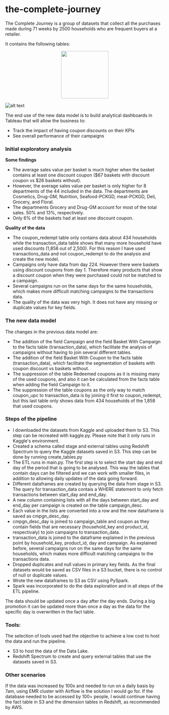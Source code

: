 # the-complete-journey

The Complete Journey is a group of datasets that collect all the purchases made during 71 weeks by 2500 households who are frequent buyers  at a retailer.

It contains the following tables:<br>
<p align="center">
  <img src="http://webanalyticsymas.com/wp-content/uploads/2021/10/tables.png" width="150">
</p>

![alt text](http://webanalyticsymas.com/wp-content/uploads/2021/10/tables.png)

The end use of the new data model is to build analytical dashboards in Tableau that will allow the business to: 
- Track the impact of having coupon discounts on their KPIs
- See overall performance of their campaigns

### Initial exploratory analysis

**Some findings**
- The average sales value per basket is much higher when the basket contains at least one discount coupon ($67 baskets with discount coupon vs $26 baskets without).
- However, the average sales value per basket is only higher for 8 departments of the 44 included in the data.  The departments are Cosmetics, Drug-GM, Nutrition, Seafood-PCKGD, meat-PCKGD, Deli, Grocery, and Floral. 
- The departments Grocery and Drug-GM account for most of the total sales. 50% and 13%, respectively. 
- Only 6% of the baskets had at least one discount coupon.

**Quality of the data**
- The coupon_redempt table only contains data about 434 households while the transaction_data table shows that many more household have used discounts (1,858 out of 2,500). For this reason I have used transactions_data and not coupon_redempt to do the analysis and create the new model.
- Campaigns only have data from day 224. However there were baskets using discount coupons from day 1. Therefore many products that show a discount coupon when they were purchased could not be matched to a campaign.
- Several campaigns run on the same days for the same households, which makes more difficult matching campaigns to the transactions data.
- The quality of the data was very high. It does not have any missing or duplicate values for key fields. 

### The new data model
The changes in the previous data model are:
- The addition of the field Campaign and the field  Basket With Campaign to the facts table (transaction_data), which facilitate the analysis of campaigns without having to join several different tables.
- The addition of the field Basket With Coupon to the facts table (transaction_data), which facilitate the segmentation of baskets with coupon discount vs baskets without.
- The suppression of the table Redeemed coupons as it is missing many of the used coupons, and also it can be calculated from the facts table when adding the field Campaign to it.
- The suppression of the table coupons as the only way to match coupon_upc to transaction_data is by joining it first to coupon_redempt, but this last table only shows data from 434 households of the 1,858 that used coupons.

### Steps of the pipeline
- I downloaded the datasets from Kaggle and uploaded them to S3. This step can be recreated with kaggle.py. Please note that it only runs in Kaggle's environment.
- Created a schema called stage and external tables using Redshift Spectrum to query the Kaggle datasets saved in S3. This step can be done by running create_tables.py
- The ETL runs in main.py. The first step is to select the start day and end day of the period that is going to be analysed. This way the tables that contain days can be filtered and we can work with smaller files, in addition to allowing daily updates of the data going forward.
- Different dataframes are created by querying the data from stage in S3. The query for transaction_data contais a WHERE statement to only fetch transactions between start_day and end_day.
- A new column containing lists with all the days between start_day and end_day per campaign is created on the table campaign_desc.
- Each value in the lists are converted into a row and the new dataframe is saved as cmpgn_desc_day.
- cmpgn_desc_day is joined to campaign_table and coupon as they contain fields that are necessary (household_key and product_id, respectivaly) to join campaigns to transaction_data.
- transaction_data is joined to the dataframe explained in the previous point by household_key, product_id, day and campaign.  As explained before, several campaigns run on the same days for the same households, which makes more difficult matching campaigns to the transactions data.
- Dropped duplicates and null values in primary key fields. As the final datasets would be saved as CSV files in a S3 bucket, there is no control of null or duplicate values.
- Wrote the new dataframes to S3 as CSV using PySpark.
- Spark was incorporated to do the data exploration and in all steps of the ETL pipeline.

The data should be updated once a day after the day ends. During a big promotion it can be updated more than once a day as the data for the specific day is overwritten in the fact table. 

### Tools:
The selection of tools used had the objective to achieve a low cost to host the data and run the pipeline.
- S3 to host the data of the Data Lake.
- Redshift Spectrum to create and query external tables that use the datasets saved in S3.

### Other scenarios

If the data was increased by 100x and needed to run on a daily basis by 7am, using EMR cluster with Airflow is the solution I would go for. 
If the database needed to be accessed by 100+ people, I would continue having the fact table in S3 and the dimension tables in Redshift, as recommended by AWS.

